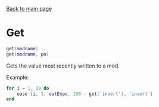 [Back to main page](..)
# Get
```lua
get(modname)
get(modname, pn)
```
Gets the value most recently written to a mod.

Example:
```lua
for i = 1, 10 do
	ease {i, 1, outExpo, 100 - get('invert'), 'invert'}
end
```
